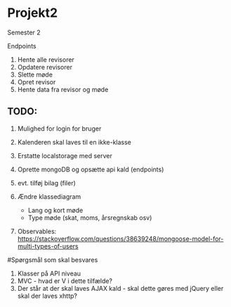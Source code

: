 # Projekt2
Semester 2


Endpoints
1. Hente alle revisorer
2. Opdatere revisorer
3. Slette møde
4. Opret revisor
5. Hente data fra revisor og møde


TODO:
-

1. Mulighed for login for bruger
2. Kalenderen skal laves til en ikke-klasse
3. Erstatte localstorage med server
4. Oprette mongoDB og opsætte api kald (endpoints)
5. evt. tilføj bilag (filer)
6. Ændre klassediagram
   - Lang og kort møde
   - Type møde (skat, moms, årsregnskab osv)

7. Observables: https://stackoverflow.com/questions/38639248/mongoose-model-for-multi-types-of-users


#Spørgsmål som skal besvares

1. Klasser på API niveau
2. MVC - hvad er V i dette tilfælde?
3. Der står at der skal laves AJAX kald - skal dette gøres med jQuery eller skal der laves xhttp?